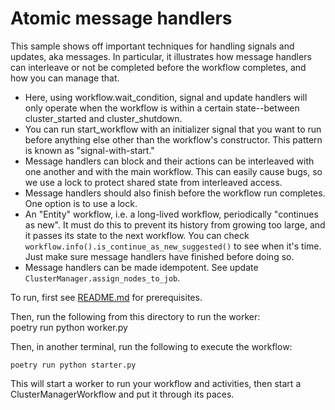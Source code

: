 # Atomic message handlers

This sample shows off important techniques for handling signals and updates, aka messages.  In particular, it illustrates how message handlers can interleave or not be completed before the workflow completes, and how you can manage that.

* Here, using workflow.wait_condition, signal and update handlers will only operate when the workflow is within a certain state--between cluster_started and cluster_shutdown.
* You can run start_workflow with an initializer signal that you want to run before anything else other than the workflow's constructor.  This pattern is known as "signal-with-start."
* Message handlers can block and their actions can be interleaved with one another and with the main workflow.  This can easily cause bugs, so we use a lock to protect shared state from interleaved access.
* Message handlers should also finish before the workflow run completes.  One option is to use a lock.
* An "Entity" workflow, i.e. a long-lived workflow, periodically "continues as new".  It must do this to prevent its history from growing too large, and it passes its state to the next workflow.  You can check `workflow.info().is_continue_as_new_suggested()` to see when it's time.  Just make sure message handlers have finished before doing so.  
* Message handlers can be made idempotent.  See update `ClusterManager.assign_nodes_to_job`.

To run, first see [README.md](../../README.md) for prerequisites.

Then, run the following from this directory to run the worker:
\
    poetry run python worker.py

Then, in another terminal, run the following to execute the workflow:

    poetry run python starter.py

This will start a worker to run your workflow and activities, then start a ClusterManagerWorkflow and put it through its paces.
